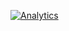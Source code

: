 [![Analytics](https://ga-beacon.appspot.com/UA-70080572-1/ymonye/SmoothieCartManager)](https://github.com/ymonye/SmoothieCartManager)
